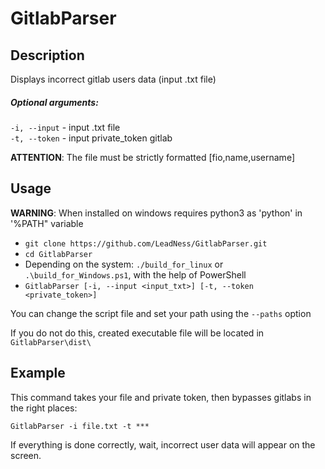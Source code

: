 # GitlabParser
## Description

Displays incorrect gitlab users data (input .txt file)

##### Optional arguments:  
    
  ```-i, --input``` - input .txt file  
  ```-t, --token``` - input private_token gitlab  
  
**ATTENTION**: The file must be strictly formatted [fio,name,username]

## Usage
**WARNING**: When installed on windows requires python3 as 'python' in '%PATH" variable  
- ```git clone https://github.com/LeadNess/GitlabParser.git```
- ```cd GitlabParser```
- Depending on the system: ```./build_for_linux``` or ```.\build_for_Windows.ps1```, with the help of PowerShell 
- ```GitlabParser [-i, --input <input_txt>] [-t, --token <private_token>] ```

You can change the script file and set your path using the ```--paths``` option

If you do not do this, created executable file will be located in ```GitlabParser\dist\```

## Example
This command takes your file and private token, then bypasses gitlabs in the right places:

```GitlabParser -i file.txt -t ***```

If everything is done correctly, wait, incorrect user data will appear on the screen.
